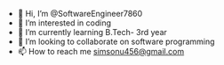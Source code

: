 - 👋 Hi, I’m @SoftwareEngineer7860
- 👀 I’m interested in coding
- 🌱 I’m currently learning B.Tech- 3rd year
- 💞️ I’m looking to collaborate on software programming
- 📫 How to reach me simsonu456@gmail.com

<!---
SoftwareEngineer7860/SoftwareEngineer7860 is a ✨ special ✨ repository because its `README.md` (this file) appears on your GitHub profile.
You can click the Preview link to take a look at your changes.
--->
